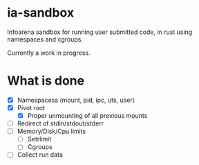 # ia-sandbox
Infoarena sandbox for running user submitted code, in rust using namespaces and cgroups.

Currently a work in progress.

# What is done

- [x] Namespacess (mount, pid, ipc, uts, user)
- [x] Pivot root 
    - [x] Proper unmounting of all previous mounts
- [ ] Redirect of stdin/stdout/stderr
- [ ] Memory/Disk/Cpu limits
    - [ ] Setrlimit
    - [ ] Cgroups
- [ ] Collect run data
